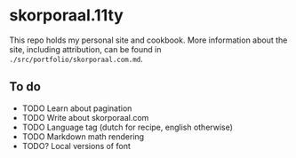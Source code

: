 # skorporaal.11ty

This repo holds my personal site and cookbook. More information about the site, including attribution, can be found in `./src/portfolio/skorporaal.com.md`.

## To do

- TODO Learn about pagination
- TODO Write about skorporaal.com
- TODO Language tag (dutch for recipe, english otherwise)
- TODO Markdown math rendering
- TODO? Local versions of font
